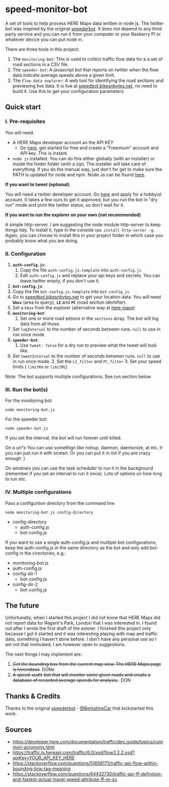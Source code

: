 # speed-monitor-bot #

A set of tools to help process HERE Maps data written in node js. The twitter bot was inspired by the original [speederbot](https://github.com/BerkshireCar/SpeederBot). It does not depend to any third party service and you can run it from your computer or your Rasberry PI or whatever device you can put node in.

There are three tools in this project:

1. The `monitoring-bot`: This is used to collect traffic flow data for a a set of road sections in a CSV file.
2. The `speeder-bot`: A javascript bot that reports on twitter when the flow data indicate average speeds above a given limit.
3. The `Flow data explorer`: A web tool for identifying the road sections and previewing live data. It is live at [speedbot.bikesnbytes.net](https://speedbot.bikesnbytes.net/), no need to build it. Use this to get your configuration parameters.

## Quick start ###

### I. Pre-requisites ###

You will need.

* A HERE Maps developer account an the API KEY
  * Go [here](https://developer.here.com/), get started for free and create a "Freemium" account and API key. This is instant.
* `node js` installed. You can do this either globally (with an installer) or inside the folder folder (with a zip). The installer will take care of everything. If you do the manual way, just don't for get to make sure the PATH is updated for node and npm. Node Js can be found [here](https://nodejs.org/en/download/).

**If you want to tweet (optional)**

You will need a twitter developer account. Go [here](https://developer.twitter.com/en/apply-for-access) and apply for a hobbyist account. It takes a few ours to get it approved, but you run the bot in "dry run" mode and print the twitter status, so don't wait for it.

**If you want to run the explorer on your own (not recommended)**

A simple http-server. I am suggesting the node module http-server to keep things tidy. To install it, type in the console `npm install http-server -g`. Again, you can choose to install this in your project folder in which case you probably know what you are doing.

### II. Configuration ###

1. **`auth-config.js`**:
   1. Copy the file `auth-config.js.template` into `auth-config.js`
   2. Edit `auth-config.js` and replace your api keys and secrets. You can leave twitter empty, if you don't use it.
2. **`bot-config.js`**:
  1. Copy the file `bot-config.js.template` into `bot-config.js`
  2. Go to [speedbot.bikesnbytes.net](https://speedbot.bikesnbytes.net/) to get your location data. You will need **`bbox`** (area to query), **`LI`** and **`PC`** (road section identifier).
  3. Set a `bbox` from the explorer (alternative way at [here maps](https://developer.here.com/documentation/examples/rest/traffic/traffic-flow-bounding-box))
  4. **`monitoring-bot`**:
     1. Set one or more road setions in the `sections` array. The bot will log data from all those.
   2. Set `logInterval` to the number of seconds between runs. `null` to use in run once mode.
  5. **`speeder-bot`**:
     1. Use `tweet: false` for a dry run to preview what the tweet will look like.
   2. Set `tweetInterval` to the number of seconds between runs. `null` to use in run once mode.
     2. Set the `LI_filter` and `PC_filter`
     3. Set your speed limits ( `limitKm` or `limitMi`)

Note: The bot supports multiple configurations. See run section below


### III. Run the bot(s) ###

For the monitoring bot:
```
node monitoring-bot.js
```
For the speeder bot:
```
node speeder-bot.js
```
If you set the interval, the bot will run forever until killed.

On a un\*x You can use somethign like nohup, daemon, daemonize, at etc. Ir you can just run it with screen. Or you can put it in init if you are crazy enough :)

On windows you can use the task scheduler to run it in the background (remember if you set an interval to run it once). Lots of options on how long to run etc.


### IV. Multiple configurations ###

Pass a configurtion directory from the command line

```
node monitoring-bot.js config-directory
```

- config-directory
   - auth-config.js
   - bot-config.js

If you want to use a single auth-config.js and multiple bot configurations, keep the auth-config.js in the same directory as the bot
and only add bot-config in the cirectories, e.g.:

- monitoring-bot.js
- auth-config.js
- config-dir-1
   - bot-config.js
- config-dir-2
   - bot-config.js

## The future ##

Unfortunatly, when I started this project I did not know that HERE Maps did not report data for Regent's Park, London that I was interested in. I found out after I wrote the first draft of the exlorer. I finished this project only because I got it started and it was interesting playing with map and traffic data, something I haven't done before. I don't have any personal use so I am not that motivated. I am however open to suggestions.

The next things I may implement are:

1. ~~Get the bounding box from the current map view. The HERE Maps page is herendous~~. DONe
2. ~~A speed-audit-bot that will monitor some given roads and create a database of recorded average speeds for analysis.~~. DON

## Thanks & Credits ##

Thanks to the original [speederbot](https://github.com/BerkshireCar/SpeederBot) - [@BerkshireCar](https://twitter.com/BerkshireCar) that kickstarted this work.


## Sources ##

* https://developer.here.com/documentation/traffic/dev_guide/topics/common-acronyms.html
* https://traffic.ls.hereapi.com/traffic/6.0/xsd/flow3.2.2.xsd?apiKey=YOUR_API_KEY_HERE
* https://stackoverflow.com/questions/51658171/traffic-api-flow-within-bounding-box-tag-meaning
* https://stackoverflow.com/questions/64432730/traffic-api-ff-definition-and-fastest-actual-travel-speed-attribute-ff-or-su

